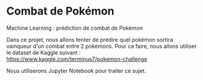# Combat de Pokémon
Machine Learning : prédiction de combat de Pokémon

Dans ce projet, nous allons tenter de prédire quel pokémon sortira vainqueur d'un combat entre 2 pokémons.
Pour ce faire, nous allons utiliser le dataset de Kaggle suivant : https://www.kaggle.com/terminus7/pokemon-challenge

Nous utiliserons Jupyter Notebook pour traiter ce sujet.
